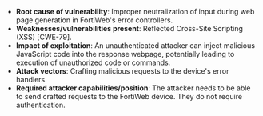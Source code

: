 - **Root cause of vulnerability**: Improper neutralization of input during web page generation in FortiWeb's error controllers.
- **Weaknesses/vulnerabilities present**: Reflected Cross-Site Scripting (XSS) [CWE-79].
- **Impact of exploitation**: An unauthenticated attacker can inject malicious JavaScript code into the response webpage, potentially leading to execution of unauthorized code or commands.
- **Attack vectors**: Crafting malicious requests to the device's error handlers.
- **Required attacker capabilities/position**: The attacker needs to be able to send crafted requests to the FortiWeb device. They do not require authentication.